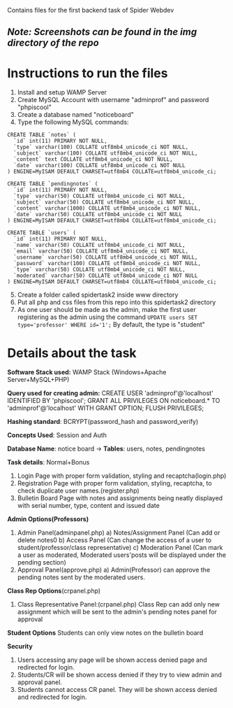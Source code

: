 Contains files for the first backend task of Spider Webdev

## **_Note: Screenshots can be found in the img directory of the repo_**
# Instructions to run the files
1. Install and setup WAMP Server
2. Create MySQL Account with username "adminprof" and password "phpiscool"
3. Create a database named "noticeboard"
4. Type the following MySQL commands:
```
CREATE TABLE `notes` (
  `id` int(11) PRIMARY NOT NULL,
  `type` varchar(100) COLLATE utf8mb4_unicode_ci NOT NULL,
  `subject` varchar(100) COLLATE utf8mb4_unicode_ci NOT NULL,
  `content` text COLLATE utf8mb4_unicode_ci NOT NULL,
  `date` varchar(100) COLLATE utf8mb4_unicode_ci NOT NULL
) ENGINE=MyISAM DEFAULT CHARSET=utf8mb4 COLLATE=utf8mb4_unicode_ci;

CREATE TABLE `pendingnotes` (
  `id` int(11) PRIMARY NOT NULL,
  `type` varchar(50) COLLATE utf8mb4_unicode_ci NOT NULL,
  `subject` varchar(50) COLLATE utf8mb4_unicode_ci NOT NULL,
  `content` varchar(1000) COLLATE utf8mb4_unicode_ci NOT NULL,
  `date` varchar(50) COLLATE utf8mb4_unicode_ci NOT NULL
) ENGINE=MyISAM DEFAULT CHARSET=utf8mb4 COLLATE=utf8mb4_unicode_ci;

CREATE TABLE `users` (
  `id` int(11) PRIMARY NOT NULL,
  `name` varchar(50) COLLATE utf8mb4_unicode_ci NOT NULL,
  `email` varchar(50) COLLATE utf8mb4_unicode_ci NOT NULL,
  `username` varchar(50) COLLATE utf8mb4_unicode_ci NOT NULL,
  `password` varchar(100) COLLATE utf8mb4_unicode_ci NOT NULL,
  `type` varchar(50) COLLATE utf8mb4_unicode_ci NOT NULL,
  `moderated` varchar(50) COLLATE utf8mb4_unicode_ci NOT NULL
) ENGINE=MyISAM DEFAULT CHARSET=utf8mb4 COLLATE=utf8mb4_unicode_ci;
```
5. Create a folder called spidertask2 inside www directory
6. Put all php and css files from this repo into this spidertask2 directory
7. As one user should be made as the admin, make the first user registering as the admin using the command  `UPDATE users SET type='professor' WHERE id='1';` By default, the type is "student"


# Details about the task
**Software Stack used:** WAMP Stack (Windows+Apache Server+MySQL+PHP)

**Query used for creating admin:** CREATE USER 'adminprof'@'localhost' IDENTIFIED BY 'phpiscool'; GRANT ALL PRIVILEGES ON noticeboard.* TO 'adminprof'@'localhost' WITH GRANT OPTION; FLUSH PRIVILEGES;

**Hashing standard**: BCRYPT(password_hash and password_verify)

**Concepts Used**: Session and Auth

**Database Name**: notice board -> **Tables**: users, notes, pendingnotes

**Task details**: Normal+Bonus
 1. Login Page with proper form validation, styling and recaptcha(login.php)
 2. Registration Page with proper form validation, styling, recaptcha, to check duplicate user names.(register.php)
 3. Bulletin Board Page with notes and assignments being neatly displayed with serial number, type, content and issued date

**Admin Options(Professors)**
  1. Admin Panel(adminpanel.php)
      a) Notes/Assignment Panel (Can add or delete notes0
      b) Access Panel (Can change the access of a user to student/professor/class representative)
      c) Moderation Panel (Can mark a user as moderated, Moderated users'posts will be displayed under the pending section)
  2. Approval Panel(approve.php)
      a) Admin(Professor) can approve the pending notes sent by the moderated users.
      
**Class Rep Options**(crpanel.php)
  1. Class Representative Panel:(crpanel.php)
  Class Rep can add only new assignment which will be sent to the admin's pending notes panel for approval
  
 **Student Options**
 Students can only view notes on the bulletin board
 
 **Security**
  1. Users accessing any page will be shown access denied page and redirected for login.
  2. Students/CR will be shown access denied if they try to view admin and approval panel.
  3. Students cannot access CR panel. They will be shown access denied and redirected for login.
   
    


